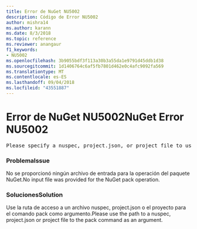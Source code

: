 ```yaml
---
title: Error de NuGet NU5002
description: Código de Error NU5002
author: mishra14
ms.author: karann
ms.date: 8/3/2018
ms.topic: reference
ms.reviewer: anangaur
f1_keywords:
- NU5002
ms.openlocfilehash: 3b9055bdf3f113a30b3a55da1e9791d45ddb1d38
ms.sourcegitcommit: 1d1406764c6af5fb7801d462e0c4afc9092fa569
ms.translationtype: MT
ms.contentlocale: es-ES
ms.lasthandoff: 09/04/2018
ms.locfileid: "43551887"
---
```

# <a name="nuget-error-nu5002"></a><span data-ttu-id="35b11-103">Error de NuGet NU5002</span><span class="sxs-lookup"><span data-stu-id="35b11-103">NuGet Error NU5002</span></span>
<pre>Please specify a nuspec, project.json, or project file to use.</pre>

### <a name="issue"></a><span data-ttu-id="35b11-104">Problema</span><span class="sxs-lookup"><span data-stu-id="35b11-104">Issue</span></span>

<span data-ttu-id="35b11-105">No se proporcionó ningún archivo de entrada para la operación del paquete NuGet.</span><span class="sxs-lookup"><span data-stu-id="35b11-105">No input file was provided for the NuGet pack operation.</span></span>


### <a name="solution"></a><span data-ttu-id="35b11-106">Soluciones</span><span class="sxs-lookup"><span data-stu-id="35b11-106">Solution</span></span>

<span data-ttu-id="35b11-107">Use la ruta de acceso a un archivo nuspec, project.json o el proyecto para el comando pack como argumento.</span><span class="sxs-lookup"><span data-stu-id="35b11-107">Please use the path to a nuspec, project.json or project file to the pack command as an argument.</span></span>


